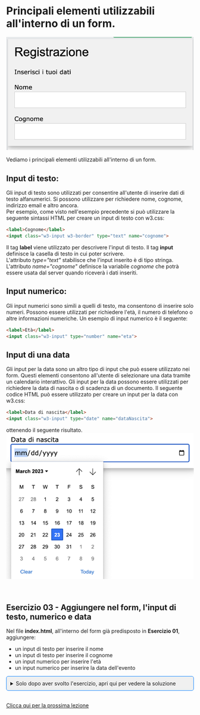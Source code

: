 # Principali elementi utilizzabili all'interno di un form.

![esempio form](./img03_form01.png)

Vediamo i principali elementi utilizzabili all'interno di un form.

## Input di testo:
Gli input di testo sono utilizzati per consentire all'utente di inserire dati di testo alfanumerici. Si possono utilizzare per richiedere nome, cognome, indirizzo email e altro ancora.<br/>
Per esempio, come visto nell'esempio precedente si può utilizzare la seguente sintassi HTML per creare un input di testo con w3.css:

```html
<label>Cognome</label>
<input class="w3-input w3-border" type="text" name="cognome">
```
Il tag **label** viene utilizzato per descrivere l'input di testo. Il tag **input** definisce la casella di testo in cui poter scrivere.<br/>
L'attributo _type="text"_ stabilisce che l'input inserito è di tipo stringa. <br/>
L'attributo _name="cognome"_ definisce la variabile _cognome_ che potrà essere usata dal server quando riceverà i dati inseriti.

## Input numerico:
Gli input numerici sono simili a quelli di testo, ma consentono di inserire solo numeri. Possono essere utilizzati per richiedere l'età, il numero di telefono o altre informazioni numeriche. Un esempio di input numerico è il seguente:
```html
<label>Età</label>
<input class="w3-input" type="number" name="eta">
```
## Input di una data
Gli input per la data sono un altro tipo di input che può essere utilizzato nei form. Questi elementi consentono all'utente di selezionare una data tramite un calendario interattivo. Gli input per la data possono essere utilizzati per richiedere la data di nascita o di scadenza di un documento. Il seguente codice HTML può essere utilizzato per creare un input per la data con w3.css:

```html
<label>Data di nascita</label>
<input class="w3-input" type="date" name="dataNascita">
```
ottenendo il seguente risultato.
![esempio form](./img04_formData01.png)

<br/>

## Esercizio 03 - Aggiungere nel form, l'input di testo, numerico e data

Nel file **index.html**, all'interno del form già predisposto in **Esercizio 01**, aggiungere:
- un input di testo per inserire il nome
- un input di testo per inserire il cognome
- un input numerico per inserire l'età
- un input numerico per inserire la data dell'evento

<details style="border: 1px solid #007bff; border-radius: 5px; padding: 10px; background-color: #f0f0f0;">
  <summary>Solo dopo aver svolto l'esercizio, apri qui per vedere la soluzione</summary>

```html
    <div class="w3-card-4">
      <div class="w3-container w3-green">
        <h2>Registrazione evento</h2>
      </div>
      <form class="w3-container">
        <p>
        <input class="w3-input" type="text" name="nome">
        <label>Nome</label></p>
        <p>
        <input class="w3-input" type="text" name="cognome">
        <label>Cognome</label></p>
        <p>
        <input class="w3-input" type="number" name="eta">
        <label>Età</label></p>
        <p>
        <input class="w3-input" type="date" name="dataEvento">
        <label>Data evento</label></p>
        <p>
      </form>
    </div>

```
</details>
<br/>




[Clicca qui per la prossima lezione](./doc04_form_pwd.md)

